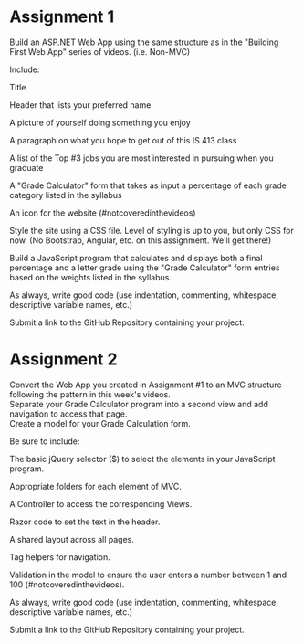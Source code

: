 # Assignment 1

Build an ASP.NET Web App using the same structure as in the "Building First Web App" series of videos. (i.e. Non-MVC)

Include:



Title

Header that lists your preferred name

A picture of yourself doing something you enjoy

A paragraph on what you hope to get out of this IS 413 class

A list of the Top #3 jobs you are most interested in pursuing when you graduate

A "Grade Calculator" form that takes as input a percentage of each grade category listed in the syllabus

An icon for the website (#notcoveredinthevideos)

Style the site using a CSS file.  Level of styling is up to you, but only CSS for now.  (No Bootstrap, Angular, etc. on this assignment. We'll get there!)



Build a JavaScript program that calculates and displays both a final percentage and a letter grade using the "Grade Calculator" form entries based on the weights listed in the syllabus.



As always, write good code (use indentation, commenting, whitespace, descriptive variable names, etc.)



Submit a link to the GitHub Repository containing your project.


# Assignment 2

Convert the Web App you created in Assignment #1 to an MVC structure following the pattern in this week's videos.  
Separate your Grade Calculator program into a second view and add navigation to access that page.  
Create a model for your Grade Calculation form.

Be sure to include:

The basic jQuery selector ($) to select the elements in your JavaScript program.


Appropriate folders for each element of MVC.

A Controller to access the corresponding Views.

Razor code to set the text in the header.

A shared layout across all pages.

Tag helpers for navigation.

Validation in the model to ensure the user enters a number between 1 and 100 (#notcoveredinthevideos).

As always, write good code (use indentation, commenting, whitespace, descriptive variable names, etc.)

Submit a link to the GitHub Repository containing your project.
